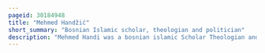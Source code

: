 ```yaml
---
pageid: 30184948
title: "Mehmed Handžić"
short_summary: "Bosnian Islamic scholar, theologian and politician"
description: "Mehmed Handi was a bosnian islamic Scholar Theologian and Politician. Handi was Leader of the islamic Revivalist Movement in Bosnia and Founder of the religious Association El Hidaje. He was one of the Authors of the sarajevo Resolution of Muslims and was the Chairman of the Committee of national Salvation."
---
```

